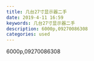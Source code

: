 ```yaml
---
title: 几台27寸显示器二手
date: 2019-4-11 16:59
keywords: 几台27寸显示器二手
description: 6000p,09270086308
categories: used
---
```

<td class="t_f" id="postmessage_3464141">

6000p,09270086308 <br/>
<img alt="" border="0" class="zoom" data-cf-modified-79f6503518aed4da57305706-="" file="http://www.flw.ph/data/appbyme/upload/image/201904/11/KQdAQefFaRZl.jpg" id="aimg_CAXXM" lazyloadthumb="1" onclick="" onmouseover="" src="http://www.flw.ph/data/appbyme/upload/image/201904/11/KQdAQefFaRZl.jpg"/><br/>
<img alt="" border="0" class="zoom" data-cf-modified-79f6503518aed4da57305706-="" file="http://www.flw.ph/data/appbyme/upload/image/201904/11/Lud5TZQGc4Rw.jpg" id="aimg_EL6Kk" lazyloadthumb="1" onclick="" onmouseover="" src="http://www.flw.ph/data/appbyme/upload/image/201904/11/Lud5TZQGc4Rw.jpg"/><br/>
<img alt="" border="0" class="zoom" data-cf-modified-79f6503518aed4da57305706-="" file="http://www.flw.ph/data/appbyme/upload/image/201904/11/YJA4iLYlqnFK.jpg" id="aimg_Txz1T" lazyloadthumb="1" onclick="" onmouseover="" src="http://www.flw.ph/data/appbyme/upload/image/201904/11/YJA4iLYlqnFK.jpg"/><br/>
</td>
